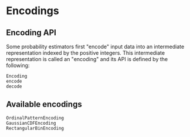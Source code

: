 # Encodings

## Encoding API

Some probability estimators first "encode" input data into an intermediate representation indexed by the positive integers. This intermediate representation is called an "encoding" and its API is defined by the following:

```@docs
Encoding
encode
decode
```

## Available encodings

```@docs
OrdinalPatternEncoding
GaussianCDFEncoding
RectangularBinEncoding
```

